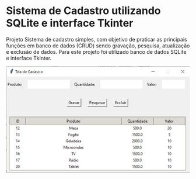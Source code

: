 # Sistema de Cadastro utilizando SQLite e interface Tkinter

Projeto Sistema de cadastro simples, com objetivo de praticar as principais funções em banco de dados (CRUD) sendo gravação, pesquisa, atualização e exclusão de dados. 
Para este projeto foi utilizado banco de dados SQLite e interface Tkinter. 

![tela de cadastro](tela_cadastro.png)
